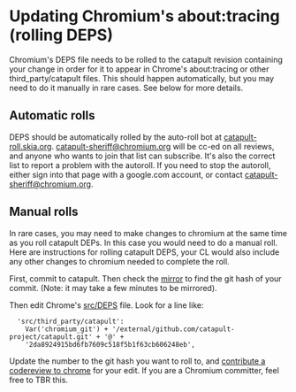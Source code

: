 # Updating Chromium's about:tracing (rolling DEPS)

Chromium's DEPS file needs to be rolled to the catapult revision containing your
change in order for it to appear in Chrome's about:tracing or other
third_party/catapult files. This should happen automatically, but you may need
to do it manually in rare cases. See below for more details.

## Automatic rolls

DEPS should be automatically rolled by the auto-roll bot at
[catapult-roll.skia.org](https://catapult-roll.skia.org/).
[catapult-sheriff@chromium.org](https://groups.google.com/a/chromium.org/forum/#!forum/catapult-sheriff)
will be cc-ed on all reviews, and anyone who wants to join that list can
subscribe. It's also the correct list to report a problem with the autoroll. If
you need to stop the autoroll, either sign into that page with a google.com
account, or contact catapult-sheriff@chromium.org.

## Manual rolls

In rare cases, you may need to make changes to chromium at the same time as you
roll catapult DEPs. In this case you would need to do a manual roll. Here are
instructions for rolling catapult DEPS, your CL would also include any other
changes to chromium needed to complete the roll.

First, commit to catapult. Then check the [mirror](https://chromium.googlesource.com/external/github.com/catapult-project/catapult.git)
to find the git hash of your commit. (Note: it may take a few minutes to be
mirrored).

Then edit Chrome's [src/DEPS](https://code.google.com/p/chromium/codesearch#chromium/src/DEPS)
file. Look for a line like:

```
  'src/third_party/catapult':
    Var('chromium_git') + '/external/github.com/catapult-project/catapult.git' + '@' +
    '2da8924915bd6fb7609c518f5b1f63cb606248eb',
```

Update the number to the git hash you want to roll to, and [contribute a
codereview to chrome](http://www.chromium.org/developers/contributing-code)
for your edit. If you are a Chromium committer, feel free to TBR this.
